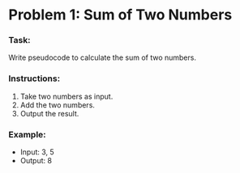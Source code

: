 # Problem 1: Sum of Two Numbers

### Task:

Write pseudocode to calculate the sum of two numbers.

### Instructions:

1. Take two numbers as input.
2. Add the two numbers.
3. Output the result.

### Example:

- Input: 3, 5
- Output: 8
